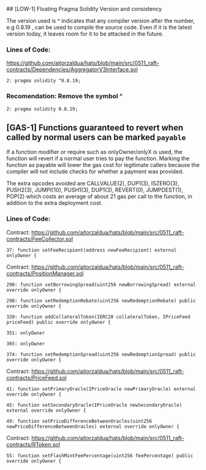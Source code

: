 ## [LOW-1] Floating Pragma Solidity Version and consistency

The version used is ^  indicates that any compiler version after the number, e.g 0.8.19 , can be used to compile the source code.
Even if it is the latest version today, it leaves room for it to be attacked in the future.

### Lines of Code:

https://github.com/aitorzaldua/hats/blob/main/src/0511_raft-contracts/Dependencies/AggregatorV3Interface.sol

`2: pragma solidity ^0.8.19;`

### Recomendation: Remove the symbol ^

`2: pragma solidity 0.8.19;`

## [GAS-1] Functions guaranteed to revert when called by normal users can be marked `payable`

If a function modifier or require such as onlyOwner/onlyX is used, the function will revert if a normal user tries to pay the function. Marking the function as payable will lower the gas cost for legitimate callers because the compiler will not include checks for whether a payment was provided. 

The extra opcodes avoided are CALLVALUE(2), DUP1(3), ISZERO(3), PUSH2(3), JUMPI(10), PUSH1(3), DUP1(3), REVERT(0), JUMPDEST(1), POP(2) which costs an average of about 21 gas per call to the function, in addition to the extra deployment cost.

### Lines of Code:

Contract: https://github.com/aitorzaldua/hats/blob/main/src/0511_raft-contracts/FeeCollector.sol

`37: function setFeeRecipient(address newFeeRecipient) external onlyOwner {`


Contract: https://github.com/aitorzaldua/hats/blob/main/src/0511_raft-contracts/PositionManager.sol

`290: function setBorrowingSpread(uint256 newBorrowingSpread) external override onlyOwner {`

`298: function setRedemptionRebate(uint256 newRedemptionRebate) public override onlyOwner {`

`320: function addCollateralToken(IERC20 collateralToken, IPriceFeed priceFeed) public override onlyOwner {`

`351: onlyOwner`

`365: onlyOwner`

`374: function setRedemptionSpread(uint256 newRedemptionSpread) public override onlyOwner {`


Contract: https://github.com/aitorzaldua/hats/blob/main/src/0511_raft-contracts/PriceFeed.sol

`41: function setPrimaryOracle(IPriceOracle newPrimaryOracle) external override onlyOwner {`

`45: function setSecondaryOracle(IPriceOracle newSecondaryOracle) external override onlyOwner {`

`49: function setPriceDifferenceBetweenOracles(uint256 newPriceDifferenceBetweenOracles) external override onlyOwner {`

Contract: https://github.com/aitorzaldua/hats/blob/main/src/0511_raft-contracts/RToken.sol

`55: function setFlashMintFeePercentage(uint256 feePercentage) public override onlyOwner {`
